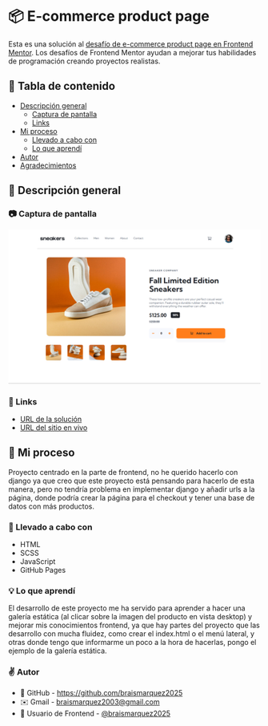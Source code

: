 # 📦 E-commerce product page

Esta es una solución al [desafío de e-commerce product page en Frontend Mentor](https://www.frontendmentor.io/challenges/ecommerce-product-page-UPsZ9MJp6). Los desafíos de Frontend Mentor ayudan a mejorar tus habilidades de programación creando proyectos realistas.

## 📁 Tabla de contenido

- [Descripción general](#descripcion-general)
  - [Captura de pantalla](#captura-de-pantalla)
  - [Links](#links)
- [Mi proceso](#mi-proceso)
  - [Llevado a cabo con](#llevado-a-cabo-con)
  - [Lo que aprendí](#lo-que-aprendi)
- [Autor](#autor)
- [Agradecimientos](#agradecimientos)

## 🔎 Descripción general

### 📷 Captura de pantalla
![](./images/Frontend-Mentor-E-commerce-product-page-08-05-2025_07_17_PM.png)


### 🔗 Links
- [URL de la solución](https://www.frontendmentor.io/solutions/men-navegable-de-pgina-web-html-y-css-vUgVs_SLAZ)
- [URL del sitio en vivo](https://braismarquez2025.github.io/social-links-profile-main/)


## 👤 Mi proceso
Proyecto centrado en la parte de frontend, no he querido hacerlo con django ya que creo que este proyecto está pensando para hacerlo de esta manera, pero no tendría problema en implementar django y añadir urls a la página, donde podría crear la página para el checkout y tener una base de datos con más productos. 

### 🔧 Llevado a cabo con
- HTML
- SCSS
- JavaScript
- GitHub Pages

### 💡 Lo que aprendí
El desarrollo de este proyecto me ha servido para aprender a hacer una galería estática (al clicar sobre la imagen del producto en vista desktop) y mejorar mis conocimientos frontend, ya que hay partes del proyecto que las desarrollo con mucha fluidez, como crear el index.html o el menú lateral, y otras donde tengo que informarme un poco a la hora de hacerlas, pongo el ejemplo de la galería estática.

### ✌️ Autor 
- 💼 GitHub - https://github.com/braismarquez2025
- ✉️ Gmail - braismarquez2003@gmail.com
- 👤 Usuario de Frontend - [@braismarquez2025](https://www.frontendmentor.io/profile/braismarquez2025)

